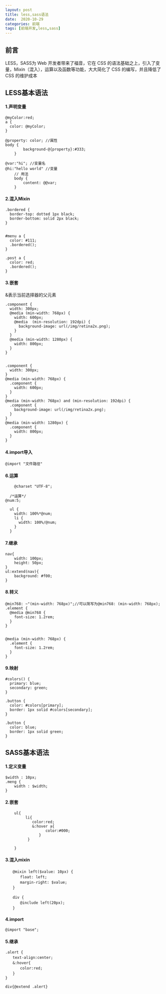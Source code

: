 ```yaml
---
layout: post
title: less,sass语法
date:  2020-10-29
categories: 前端
tags: [前端开发,less,sass]
---
```

## 前言

LESS，SASS为 Web 开发者带来了福音，它在 CSS 的语法基础之上，引入了变量，Mixin（混入），运算以及函数等功能，大大简化了 CSS 的编写，并且降低了 CSS 的维护成本

## LESS基本语法

#### 1.声明变量

```
@myColor:red;
a {
  color: @myColor;
}

@property: color; //属性
body {
        background-@{property}:#333;
    }

@var:"hi"; //变量名
@hi:"hello world" //变量
    // 用法
    body {
        content: @@var;
    }
```

#### 2.混入Mixin


```
.bordered {
  border-top: dotted 1px black;
  border-bottom: solid 2px black;
}


#menu a {
  color: #111;
  .bordered();
}

.post a {
  color: red;
  .bordered();
}
```


#### 3.嵌套


&表示当前选择器的父元素

```
.component {
  width: 300px;
  @media (min-width: 768px) {
    width: 600px;
    @media  (min-resolution: 192dpi) {
      background-image: url(/img/retina2x.png);
    }
  }
  @media (min-width: 1280px) {
    width: 800px;
  }
}


.component {
  width: 300px;
}
@media (min-width: 768px) {
  .component {
    width: 600px;
  }
}
@media (min-width: 768px) and (min-resolution: 192dpi) {
  .component {
    background-image: url(/img/retina2x.png);
  }
}
@media (min-width: 1280px) {
  .component {
    width: 800px;
  }
}
```

#### 4.import导入

```
@import "文件路径"
```

#### 6.运算

```
    @charset "UTF-8";

  /*运算*/
@num:5;

  ul {
    width: 100%*@num;
    li {
      width: 100%/@num;
    }
  }
```

#### 7.继承

```
nav{
    width: 100px;
    height: 50px;
}
ul:extend(nav){
    background: #f00;
}
```

#### 8.转义

```
@min768: ~"(min-width: 768px)";//可以简写为@min768: (min-width: 768px);
.element {
  @media @min768 {
    font-size: 1.2rem;
  }
}


@media (min-width: 768px) {
  .element {
    font-size: 1.2rem;
  }
}
```

#### 9.映射

```
#colors() {
  primary: blue;
  secondary: green;
}

.button {
  color: #colors[primary];
  border: 1px solid #colors[secondary];
}

.button {
  color: blue;
  border: 1px solid green;
}
```

## SASS基本语法

#### 1.定义变量

```
$width : 10px;   
.meng {  
    width : $width;  
}  
```

#### 2.嵌套

```
    ul{
         li{
            color:red;
            &:hover a{
                  color:#000;
               }
          }
    
    }   
```

#### 3.混入mixin

```
　　@mixin left($value: 10px) {
　　　　float: left;
　　　　margin-right: $value;
　　}

　　div {
　　　　@include left(20px);
　　}
```

#### 4.import

```
@import "base";
```

#### 5.继承

```
.alert {
　　text-align:center;
　　&:hover{
　　　　color:red;
　　}
}

div{@extend .alert}
```

